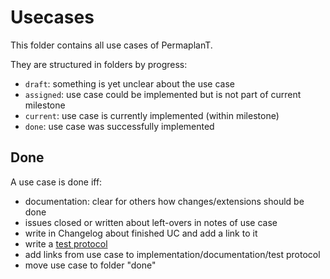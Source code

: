# Usecases

This folder contains all use cases of PermaplanT.

They are structured in folders by progress:

- `draft`: something is yet unclear about the use case
- `assigned`: use case could be implemented but is not part of current milestone
- `current`: use case is currently implemented (within milestone)
- `done`: use case was successfully implemented

## Done

A use case is done iff:

- documentation: clear for others how changes/extensions should be done
- issues closed or written about left-overs in notes of use case
- write in Changelog about finished UC and add a link to it
- write a [test protocol](doc/tests/protocols/README.md)
- add links from use case to implementation/documentation/test protocol
- move use case to folder "done"
